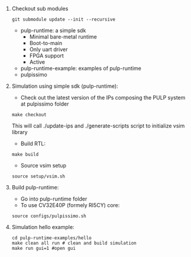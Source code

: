 1. Checkout sub modules
    ```
    git submodule update --init --recursive
    ```
    * pulp-runtime: a simple sdk
        * Minimal bare-metal runtime
        * Boot-to-main
        * Only uart driver
        * FPGA support
        * Active
    * pulp-runtime-example: examples of pulp-runtime
    * pulpissimo

2. Simulation using simple sdk (pulp-runtime):
    * Check out the latest version of the IPs composing the PULP system at pulpissimo folder
    ```
    make checkout
    ```
    This will call ./update-ips and ./generate-scripts script to initialize vsim library
    * Build RTL:
    ```
    make build
    ```
    * Source vsim setup
    ```
    source setup/vsim.sh
    ```
3. Build pulp-runtime:
    * Go into pulp-runtime folder
    * To use CV32E40P (formely RI5CY) core:
    ```
    source configs/pulpissimo.sh
    ```

4. Simulation hello example:
    ```
    cd pulp-runtime-examples/hello
    make clean all run # clean and build simulation
    make run gui=1 #open gui
    ```